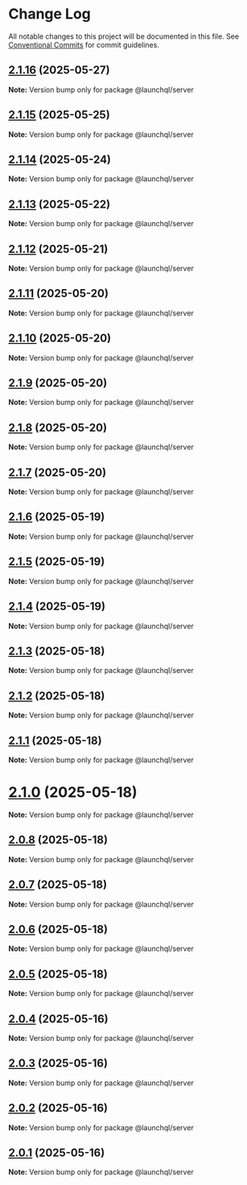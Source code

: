 # Change Log

All notable changes to this project will be documented in this file.
See [Conventional Commits](https://conventionalcommits.org) for commit guidelines.

## [2.1.16](https://github.com/launchql/launchql/compare/@launchql/server@2.1.15...@launchql/server@2.1.16) (2025-05-27)

**Note:** Version bump only for package @launchql/server





## [2.1.15](https://github.com/launchql/launchql/compare/@launchql/server@2.1.14...@launchql/server@2.1.15) (2025-05-25)

**Note:** Version bump only for package @launchql/server





## [2.1.14](https://github.com/launchql/launchql/compare/@launchql/server@2.1.13...@launchql/server@2.1.14) (2025-05-24)

**Note:** Version bump only for package @launchql/server





## [2.1.13](https://github.com/launchql/launchql/compare/@launchql/server@2.1.12...@launchql/server@2.1.13) (2025-05-22)

**Note:** Version bump only for package @launchql/server





## [2.1.12](https://github.com/launchql/launchql/compare/@launchql/server@2.1.11...@launchql/server@2.1.12) (2025-05-21)

**Note:** Version bump only for package @launchql/server





## [2.1.11](https://github.com/launchql/launchql/compare/@launchql/server@2.1.10...@launchql/server@2.1.11) (2025-05-20)

**Note:** Version bump only for package @launchql/server





## [2.1.10](https://github.com/launchql/launchql/compare/@launchql/server@2.1.9...@launchql/server@2.1.10) (2025-05-20)

**Note:** Version bump only for package @launchql/server





## [2.1.9](https://github.com/launchql/launchql/compare/@launchql/server@2.1.8...@launchql/server@2.1.9) (2025-05-20)

**Note:** Version bump only for package @launchql/server





## [2.1.8](https://github.com/launchql/launchql/compare/@launchql/server@2.1.7...@launchql/server@2.1.8) (2025-05-20)

**Note:** Version bump only for package @launchql/server





## [2.1.7](https://github.com/launchql/launchql/compare/@launchql/server@2.1.6...@launchql/server@2.1.7) (2025-05-20)

**Note:** Version bump only for package @launchql/server





## [2.1.6](https://github.com/launchql/launchql/compare/@launchql/server@2.1.5...@launchql/server@2.1.6) (2025-05-19)

**Note:** Version bump only for package @launchql/server





## [2.1.5](https://github.com/launchql/launchql/compare/@launchql/server@2.1.4...@launchql/server@2.1.5) (2025-05-19)

**Note:** Version bump only for package @launchql/server





## [2.1.4](https://github.com/launchql/launchql/compare/@launchql/server@2.1.3...@launchql/server@2.1.4) (2025-05-19)

**Note:** Version bump only for package @launchql/server





## [2.1.3](https://github.com/launchql/launchql/compare/@launchql/server@2.1.2...@launchql/server@2.1.3) (2025-05-18)

**Note:** Version bump only for package @launchql/server





## [2.1.2](https://github.com/launchql/launchql/compare/@launchql/server@2.1.1...@launchql/server@2.1.2) (2025-05-18)

**Note:** Version bump only for package @launchql/server





## [2.1.1](https://github.com/launchql/launchql/compare/@launchql/server@2.1.0...@launchql/server@2.1.1) (2025-05-18)

**Note:** Version bump only for package @launchql/server





# [2.1.0](https://github.com/launchql/launchql/compare/@launchql/server@2.0.8...@launchql/server@2.1.0) (2025-05-18)

**Note:** Version bump only for package @launchql/server





## [2.0.8](https://github.com/launchql/launchql/compare/@launchql/server@2.0.7...@launchql/server@2.0.8) (2025-05-18)

**Note:** Version bump only for package @launchql/server





## [2.0.7](https://github.com/launchql/launchql/compare/@launchql/server@2.0.6...@launchql/server@2.0.7) (2025-05-18)

**Note:** Version bump only for package @launchql/server





## [2.0.6](https://github.com/launchql/launchql/compare/@launchql/server@2.0.5...@launchql/server@2.0.6) (2025-05-18)

**Note:** Version bump only for package @launchql/server





## [2.0.5](https://github.com/launchql/launchql/compare/@launchql/server@2.0.4...@launchql/server@2.0.5) (2025-05-18)

**Note:** Version bump only for package @launchql/server





## [2.0.4](https://github.com/launchql/launchql/compare/@launchql/server@2.0.3...@launchql/server@2.0.4) (2025-05-16)

**Note:** Version bump only for package @launchql/server





## [2.0.3](https://github.com/launchql/launchql/compare/@launchql/server@2.0.2...@launchql/server@2.0.3) (2025-05-16)

**Note:** Version bump only for package @launchql/server





## [2.0.2](https://github.com/launchql/launchql/compare/@launchql/server@2.0.1...@launchql/server@2.0.2) (2025-05-16)

**Note:** Version bump only for package @launchql/server





## [2.0.1](https://github.com/launchql/launchql/compare/@launchql/server@1.1.3...@launchql/server@2.0.1) (2025-05-16)

**Note:** Version bump only for package @launchql/server
